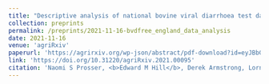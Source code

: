 ```yaml
---
title: "Descriptive analysis of national bovine viral diarrhoea test data in England"
collection: preprints
permalink: /preprints/2021-11-16-bvdfree_england_data_analysis
date: 2021-11-16
venue: 'agriRxiv'
paperurl: 'https://agrirxiv.org/wp-json/abstract/pdf-download?id=eyJBbGciOiJIUzI1NiIsIlR5cCI6IkpXVCJ9.eyJVc2VyIjoie1wiUGFuXCI6MjAyMTA0Njg0MzQsXCJVc2VyXCI6e1wiU3Vic2NyaXB0aW9uQ29kZXNcIjpbXCJBWFwiXSxcIkF1dGhlbnRpY2F0aW9uVmFsdWVcIjpcImFwaS5jYWJpLm9yZ1wiLFwiVmFsaWRpdHlSZW1haW5pbmdcIjpcIjAwOjAwOjAwXCIsXCJJcEFkZHJlc3NcIjpcIjE3Mi4yNS4xODQuMjE4XCIsXCJPcGVuQWNjZXNzXCI6dHJ1ZSxcIk5vbkV4cGlyaW5nUGRmQ29kZXNcIjpbXCJBWFwiXSxcIlByaW9yaXRpc2VGdWxsVGV4dE92ZXJVcmxzXCI6ZmFsc2V9fSIsIkV4cGlyZXMiOiI5OTk5LTEyLTMxVDIzOjU5OjU5Ljk5OTk5OTkifQ%3d%3d.aECKtCISn5n6fursD2LMEYY%2bzNnE1TW%2brUkHqOhL%2bLs%3d'
link: 'https://doi.org/10.31220/agriRxiv.2021.00095'
citation: 'Naomi S Prosser, <b>Edward M Hill</b>, Derek Armstrong, Lorna Gow, Michael J Tildesley, Matt J Keeling, Jasmeet Kaler, Eamonn Ferguson, Martin J Green. (2021). &quot;BVDFree England data analysis: descriptive analysis of national bovine viral diarrhoea test data in England.&quot; <i>agriRxiv</i>. doi:10.31220/agriRxiv.2021.00095.'
---
```


